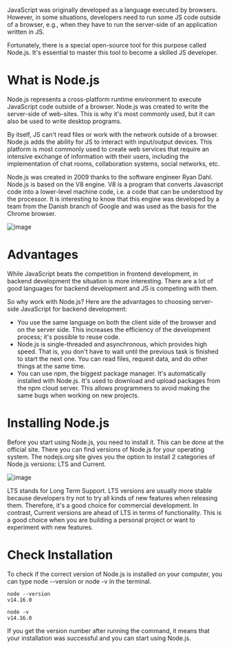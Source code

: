 JavaScript was originally developed as a language executed by browsers. However, in some situations, developers need to run some JS code outside of a browser, e.g., when they have to run the server-side of an application written in JS.

Fortunately, there is a special open-source tool for this purpose called Node.js. It's essential to master this tool to become a skilled JS developer.

# What is Node.js
Node.js represents a cross-platform runtime environment to execute JavaScript code outside of a browser. Node.js was created to write the server-side of web-sites. This is why it's most commonly used, but it can also be used to write desktop programs.

By itself, JS can't read files or work with the network outside of a browser. Node.js adds the ability for JS to interact with input/output devices. This platform is most commonly used to create web services that require an intensive exchange of information with their users, including the implementation of chat rooms, collaboration systems, social networks, etc.

Node.js was created in 2009 thanks to the software engineer Ryan Dahl. Node.js is based on the V8 engine. V8 is a program that converts Javascript code into a lower-level machine code, i.e. a code that can be understood by the processor. It is interesting to know that this engine was developed by a team from the Danish branch of Google and was used as the basis for the Chrome browser.

![image](https://user-images.githubusercontent.com/25152105/181431245-9692bfdf-efad-4c31-8067-5ad3f02e8699.png)

# Advantages
While JavaScript beats the competition in frontend development, in backend development the situation is more interesting. There are a lot of good languages for backend development and JS is competing with them.

So why work with Node.js? Here are the advantages to choosing server-side JavaScript for backend development:

- You use the same language on both the client side of the browser and on the server side. This increases the efficiency of the development process; it's possible to reuse code.
- Node.js is single-threaded and asynchronous, which provides high speed. That is, you don't have to wait until the previous task is finished to start the next one. You can read files, request data, and do other things at the same time.
- You can use npm, the biggest package manager. It's automatically installed with Node.js. It's used to download and upload packages from the npm cloud server. This allows programmers to avoid making the same bugs when working on new projects.


# Installing Node.js
Before you start using Node.js, you need to install it. This can be done at the official site. There you can find versions of Node.js for your operating system. The nodejs.org site gives you the option to install 2 categories of Node.js versions: LTS and Current.

![image](https://user-images.githubusercontent.com/25152105/181431601-3cce6f10-1ec8-46db-b58e-591d83e8d3c7.png)

LTS stands for Long Term Support. LTS versions are usually more stable because developers try not to try all kinds of new features when releasing them. Therefore, it's a good choice for commercial development. In contrast, Current versions are ahead of LTS in terms of functionality. This is a good choice when you are building a personal project or want to experiment with new features.

# Check Installation
To check if the correct version of Node.js is installed on your computer, you can type
node --version or node -v in the terminal.
```
node --version
v14.16.0
```
```
node -v
v14.16.0
```
If you get the version number after running the command, it means that your installation was successful and you can start using Node.js.


